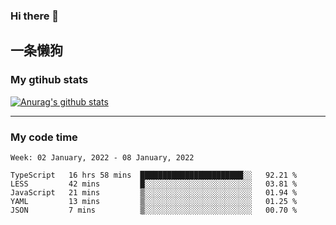 ### Hi there 👋

## 一条懒狗
<!--
**kiss-me-quickly/kiss-me-quickly** is a ✨ _special_ ✨ repository because its `README.md` (this file) appears on your GitHub profile.

Here are some ideas to get you started:

- 🔭 I’m currently working on ...
- 🌱 I’m currently learning ...
- 👯 I’m looking to collaborate on ...
- 🤔 I’m looking for help with ...
- 💬 Ask me about ...
- 📫 How to reach me: ...
- 😄 Pronouns: ...
- ⚡ Fun fact: ...
-->


### My gtihub stats

[![Anurag's github stats](https://github-readme-stats.vercel.app/api?username=kiss-me-quickly)](https://github.com/anuraghazra/github-readme-stats)

***

### My code time

<!--START_SECTION:waka-->
```text
Week: 02 January, 2022 - 08 January, 2022

TypeScript   16 hrs 58 mins  ███████████████████████░░   92.21 % 
LESS         42 mins         █░░░░░░░░░░░░░░░░░░░░░░░░   03.81 % 
JavaScript   21 mins         ▒░░░░░░░░░░░░░░░░░░░░░░░░   01.94 % 
YAML         13 mins         ▒░░░░░░░░░░░░░░░░░░░░░░░░   01.25 % 
JSON         7 mins          ▒░░░░░░░░░░░░░░░░░░░░░░░░   00.70 % 
```
<!--END_SECTION:waka-->
